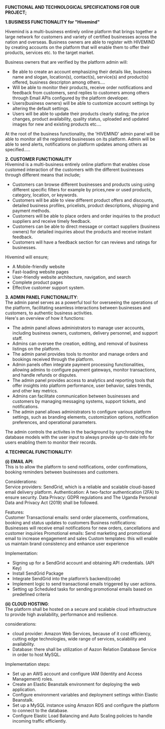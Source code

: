 **FUNCTIONAL AND TECHNOLOGICAL SPECIFICATIONS FOR OUR PROJECT;**

**1.BUSINESS FUNCTIONALITY for "Hivemind"**

Hivemind is a multi-business entirely online platform that brings together a large network for customers and variety of certified businesses across the nation and overseas.
Business owners are able to register with HIVEMIND by creating accounts on the platform that will enable them to offer their products, services etc. to the target market.

Business owners that are verified by the platform admin will:
- Be able to create an account emphasizing their details like, business name and slogan, location(s), contact(s), service(s) and product(s) offered, business descripton among others....
- Will be able to monitor their products, receive order notifications and feedback from customers, 
send replies to customers among others through Email APIs configured by the platform developer.
- Users(business owners) will be able to customize account settings by altering the default settings.
- Users will be able to update their products clearly stating; the price changes, product availability, quality status, uploaded and updated images for new and existing products etc....

At the root of the business functionality, the 'HIVEMIND' admin panel will be able to monitor all the registered businesses on its platform. Admin will be able to send alerts, notifications on platform updates among others as specified.....    

**2. CUSTOMER FUNCTIONALITY**  
Hivemind is a multi-business entirely online platform that enables close customed interaction of the customers with the different businesses through different means that include;   
- Customers can browse different businesses and products using using different specific filters for example by prices,new or used products, category, location, or keywords.
- Customers will be able to view different product offers and discounts, detailed business profiles, pricelists, product descriptions, shipping and payment methods.
- Customers will be able to place orders and order inquiries to the product suppliers and receive timely feedback.
- Customers can be able to direct message or contact suppliers (business owners) for detailed inquiries about the products and receive instant feedback.
- Customers will have a feedback section for can reviews and ratings for businesses.   

Hivemind will ensure;
- A Mobile-friendly website
- Fast-loading website pages
- User-friendly website architecture, navigation, and search 
- Complete product pages
- Effective customer support system.

**3. ADMIN PANEL FUNCTIONALITY**:   
The admin panel serves as a powerful tool for overseeing the operations of the platform, facilitating seamless interactions between businesses and customers, to authentic business activities.   
Here's an overview of how it functions:    
- The admin panel allows administrators to manage user accounts, including business owners, customers, delivery personnel, and support staff.    
- Admins can oversee the creation, editing, and removal of business listings on the platform.    
- The admin panel provides tools to monitor and manage orders and bookings received through the platform.    
- Admin panels often integrate payment processing functionalities, allowing admins to configure payment gateways, monitor transactions, and handle refunds or disputes.    
- The admin panel provides access to analytics and reporting tools that offer insights into platform performance, user behavior, sales trends, and other key metrics.    
- Admins can facilitate communication between businesses and customers by managing messaging systems, support tickets, and notifications.    
- The admin panel allows administrators to configure various platform settings, such as branding elements, customization options, notification preferences, and operational parameters.   

The admin controls the activites in the background by synchronizing the database models with the user input to always provide up-to date info for users enabling them to monitor their records.

**4.TECHNICAL FUNCTIONALITY:**   

**(i) EMAIL API**:  
This is to allow the platform to send notifications, order confirmations, booking reminders between businesses and customers.  

Considerations:  
Service providers: SendGrid, which is a reliable and scalable cloud-based email delivery platform.
Authentication: A two-factor authentication (2FA) to ensure security.
Data Privacy: GDPR regulations and The Uganda Personal Data and Privacy Act (2019) shall be followed.

Features:    
Customer Transactional emails: send order placements, confirmations, booking and status updates to         customers
Business notifications: Businesses will receive email notifications for new orders, cancellations and customer inquiries
Promotional emails: Send marketing and promotional email to increase engagement and sales
Custom templates: this will enable us maintain brand consistency and enhance user experience

Implementation:   
- Signing up for a SendGrid account and obtaining API credentials. (API Key)
- Install SendGrid Package
- Integrate SendGrid into the platform’s backend(code)
- Implement logic to send transactional emails triggered by user actions.
- Setting up Scheduled tasks for sending promotional emails based on predefined criteria

**(ii) CLOUD HOSTING**:   
The platform shall be hosted on a secure and scalable cloud infrastructure to provide high availability, performance and resilience.

considerations:
- cloud provider: Amazon Web Services, because of it cost efficiency, cutting edge technologies, wide range of services, scalability and availability.
- Database:  there shall be utilization of Aazon Relation Database Service in order to host MySQL.

Implementation steps:   
- Set up an AWS account and configure IAM (Identity and Access Management) roles.
- Create an Elastic Beanstalk environment for deploying the web application.
- Configure environment variables and deployment settings within Elastic Beanstalk.
- Set up a MySQL instance using Amazon RDS and configure the platform to connect to the database.
- Configure Elastic Load Balancing and Auto Scaling policies to handle incoming traffic efficiently.
